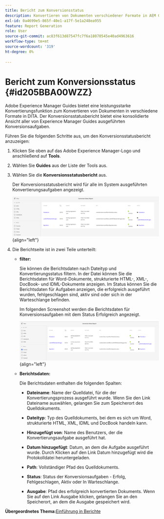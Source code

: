 ```yaml
---
title: Bericht zum Konversionsstatus
description: Konvertieren von Dokumenten verschiedener Formate in AEM Guides in DITA. Erfahren Sie, wie Sie Filter hinzufügen und einen Konversionsstatusbericht anzeigen.
exl-id: 0a4699e5-865f-40e1-a17f-5e1a248ea955
feature: Report Generation
role: User
source-git-commit: ac83f613d87547fc7f6a18070545e40ad4963616
workflow-type: tm+mt
source-wordcount: '319'
ht-degree: 0%

---
```


# Bericht zum Konversionsstatus {#id205BBA00WZZ}

Adobe Experience Manager Guides bietet eine leistungsstarke Konvertierungsfunktion zum Konvertieren von Dokumenten in verschiedene Formate in DITA. Der Konversionsstatusbericht bietet eine konsolidierte Ansicht aller von Experience Manager Guides ausgeführten Konversionsaufgaben.

Führen Sie die folgenden Schritte aus, um den Konversionsstatusbericht anzuzeigen:

1. Klicken Sie oben auf das Adobe Experience Manager-Logo und anschließend auf **Tools**.

1. Wählen Sie **Guides** aus der Liste der Tools aus.

1. Wählen Sie die **Konversionsstatusbericht** aus.

   Der Konversionsstatusbericht wird für alle im System ausgeführten Konvertierungsaufgaben angezeigt.

   ![](images/conversion-status-report-new.png){align="left"}

1. Die Berichtseite ist in zwei Teile unterteilt:

   - **filter:**

     Sie können die Berichtsdaten nach Dateityp und Konvertierungsstatus filtern. In der Datei können Sie die Berichtsdaten für Word-Dokumente, strukturierte HTML-, XML-, DocBook- und IDML-Dokumente anzeigen. Im Status können Sie die Berichtsdaten für Aufgaben anzeigen, die erfolgreich ausgeführt wurden, fehlgeschlagen sind, aktiv sind oder sich in der Warteschlange befinden.

     Im folgenden Screenshot werden die Berichtsdaten für Konversionsaufgaben mit dem Status Erfolgreich angezeigt.

     ![](images/conversion-report-failed-active-queued-new.png){align="left"}

   - **Berichtsdaten:**

     Die Berichtsdaten enthalten die folgenden Spalten:

      - **Dateiname**: Name der Quelldatei, für die der Konvertierungsprozess ausgeführt wurde. Wenn Sie den Link Dateiname auswählen, gelangen Sie zum Speicherort des Quelldokuments.

      - **Dateityp**: Typ des Quelldokuments, bei dem es sich um Word, strukturierte HTML, XML, IDML und DocBook handeln kann.

      - **Hinzugefügt von**: Name des Benutzers, der die Konvertierungsaufgabe ausgeführt hat.

      - **Datum hinzugefügt**: Datum, an dem die Aufgabe ausgeführt wurde. Durch Klicken auf den Link Datum hinzugefügt wird die Protokolldatei heruntergeladen.

      - **Path**: Vollständiger Pfad des Quelldokuments.

      - **Status**: Status der Konversionsaufgaben - Erfolg, Fehlgeschlagen, Aktiv oder In Warteschlange.

      - **Ausgabe**: Pfad des erfolgreich konvertierten Dokuments. Wenn Sie auf den Link Ausgabe klicken, gelangen Sie an den Speicherort, an dem die Ausgabe gespeichert wird.


**Übergeordnetes Thema:**&#x200B;[ Einführung in Berichte](reports-intro.md)
